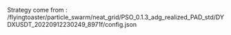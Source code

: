 Strategy come from : /flyingtoaster/particle_swarm/neat_grid/PSO_0.1.3_adg_realized_PAD_std/DYDXUSDT_20220912230249_8971f/config.json